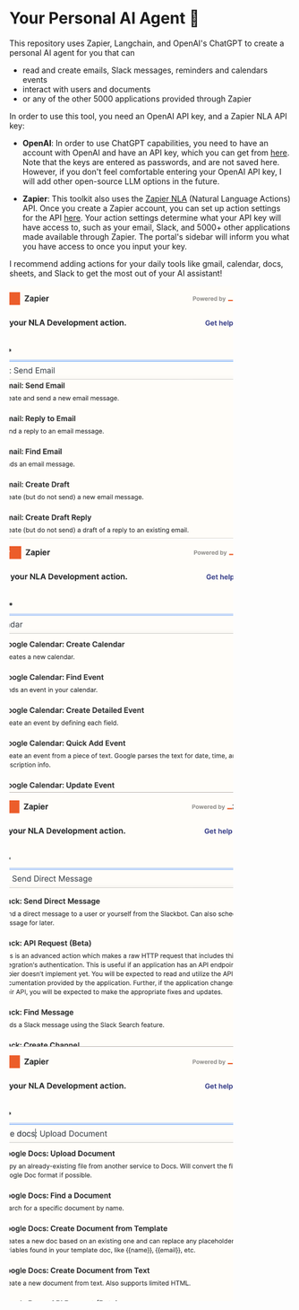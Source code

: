 # Your Personal AI Agent 🤖

This repository uses Zapier, Langchain, and OpenAI's ChatGPT to create a personal AI agent for you that can 
- read and create emails, Slack messages, reminders and calendars events
- interact with users and documents
- or any of the other 5000 applications provided through Zapier

In order to use this tool, you need an OpenAI API key, and a Zapier NLA API key:

- **OpenAI**: In order to use ChatGPT capabilities, you need to have an account with OpenAI and have an API key, which you can get from [here](https://openai.com/blog/openai-api). Note that the keys are entered as passwords, and are not saved here. However, if you don't feel comfortable entering your OpenAI API key, I will add other open-source LLM options in the future.
  
- **Zapier**: This toolkit also uses the [Zapier NLA](https://nla.zapier.com/docs/) (Natural Language Actions) API. Once you create a Zapier account, you can set up action settings for the API [here](https://nla.zapier.com/providers/). Your action settings determine what your API key will have access to, such as your email, Slack, and 5000+ other applications made available through Zapier. The portal's sidebar will inform you what you have access to once you input your key. 
        
I recommend adding actions for your daily tools like gmail, calendar, docs, sheets, and Slack to get the most out of your AI assistant!

<p float="middle">
  <img style="width: 400px; height: 450px; object-fit: cover;" src="images.dir/gmail_actions.png" width="40%" />
  <img style="width: 400px; height: 450px; object-fit: cover;" src="images.dir/calendar_actions.png" width="42%" /> 
  <img style="width: 400px; height: 450px; object-fit: cover;" src="images.dir/slack_actions.png" width="40%" />
  <img style="width: 400px; height: 450px; object-fit: cover;" src="images.dir/docs_actions.png" width="41.5%" />
</p>
